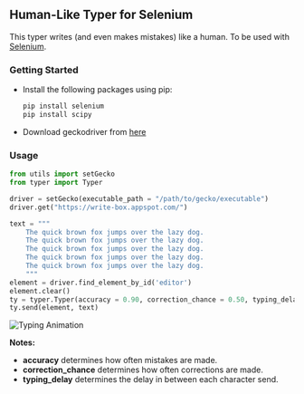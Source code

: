 ## Human-Like Typer for Selenium  
This typer writes (and even makes mistakes) like a human. To be used with [Selenium](https://github.com/SeleniumHQ/selenium).  

### Getting Started  
* Install the following packages using pip:  
    ```bash
    pip install selenium
    pip install scipy
    ```
* Download geckodriver from [here](https://github.com/mozilla/geckodriver/releases)  

### Usage  
```python
from utils import setGecko
from typer import Typer

driver = setGecko(executable_path = "/path/to/gecko/executable")
driver.get("https://write-box.appspot.com/")

text = """
    The quick brown fox jumps over the lazy dog.
    The quick brown fox jumps over the lazy dog.
    The quick brown fox jumps over the lazy dog.
    The quick brown fox jumps over the lazy dog.
    The quick brown fox jumps over the lazy dog.
    """
element = driver.find_element_by_id('editor')
element.clear()
ty = typer.Typer(accuracy = 0.90, correction_chance = 0.50, typing_delay = (0.04, 0.08), distance = 2)
ty.send(element, text)
```

![Typing Animation](https://i.imgur.com/xDdtEP4.gif)

**Notes:**  
* **accuracy** determines how often mistakes are made.  
* **correction_chance** determines how often corrections are made.  
* **typing_delay** determines the delay in between each character send.  
